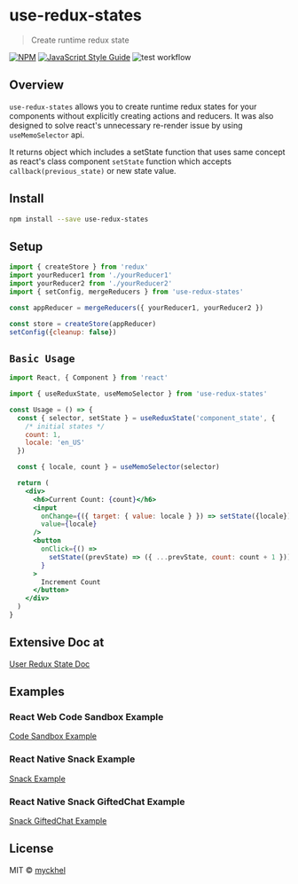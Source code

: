 # use-redux-states

> Create runtime redux state

[![NPM](https://img.shields.io/npm/v/use-redux-states.svg)](https://www.npmjs.com/package/use-redux-states) [![JavaScript Style Guide](https://img.shields.io/badge/code_style-standard-brightgreen.svg)](https://standardjs.com) ![test workflow](https://github.com/myckhel/use-redux-states/actions/workflows/eslint.yml/badge.svg)

## Overview
`use-redux-states` allows you to create runtime redux states for your components without explicitly creating actions and reducers.
It was also designed to solve react's unnecessary re-render issue by using `useMemoSelector` api.

It returns object which includes a setState function that uses same concept as react's class component `setState` function which accepts `callback(previous_state)` or new state value.

## Install

```bash
npm install --save use-redux-states
```

## Setup
```js
import { createStore } from 'redux'
import yourReducer1 from './yourReducer1'
import yourReducer2 from './yourReducer2'
import { setConfig, mergeReducers } from 'use-redux-states'

const appReducer = mergeReducers({ yourReducer1, yourReducer2 })

const store = createStore(appReducer)
setConfig({cleanup: false})
```

## `Basic Usage`

```jsx
import React, { Component } from 'react'

import { useReduxState, useMemoSelector } from 'use-redux-states'

const Usage = () => {
  const { selector, setState } = useReduxState('component_state', {
    /* initial states */
    count: 1,
    locale: 'en_US'
  })

  const { locale, count } = useMemoSelector(selector)

  return (
    <div>
      <h6>Current Count: {count}</h6>
      <input
        onChange={({ target: { value: locale } }) => setState({locale})}
        value={locale}
      />
      <button
        onClick={() =>
          setState((prevState) => ({ ...prevState, count: count + 1 }))
        }
      >
        Increment Count
      </button>
    </div>
  )
}
```
## Extensive Doc at
[User Redux State Doc](https://myckhel.github.io/use-redux-states/)

## Examples
### React Web Code Sandbox Example
[Code Sandbox Example](https://codesandbox.io/s/usereduxstate-gdl7g)

### React Native Snack Example
[Snack Example](https://snack.expo.io/@myckhel/use-redux-states)

### React Native Snack GiftedChat Example
[Snack GiftedChat Example](https://snack.expo.io/@myckhel/react-native-gifted-chat-reply)

## License

MIT © [myckhel](https://github.com/myckhel)
